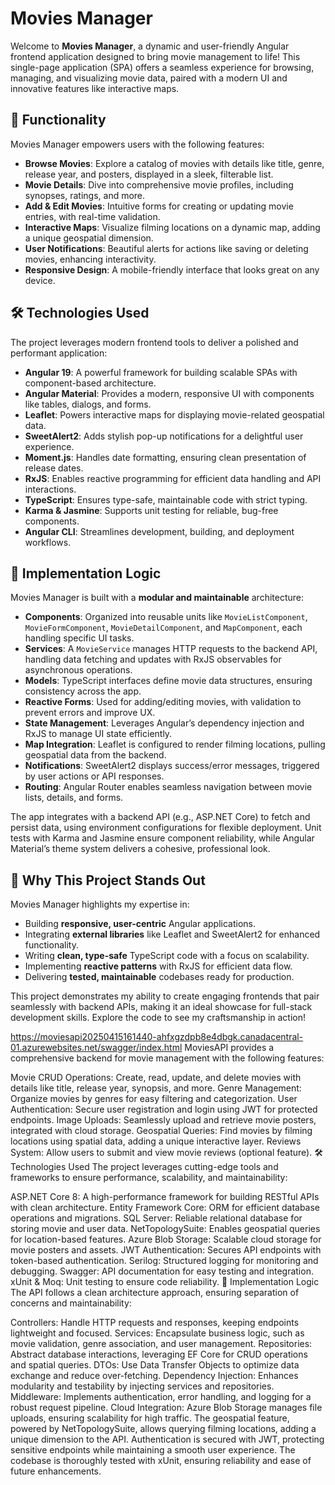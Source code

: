 # Movies Manager

Welcome to **Movies Manager**, a dynamic and user-friendly Angular frontend application designed to bring movie management to life! This single-page application (SPA) offers a seamless experience for browsing, managing, and visualizing movie data, paired with a modern UI and innovative features like interactive maps.

## 🎥 Functionality

Movies Manager empowers users with the following features:
- **Browse Movies**: Explore a catalog of movies with details like title, genre, release year, and posters, displayed in a sleek, filterable list.
- **Movie Details**: Dive into comprehensive movie profiles, including synopses, ratings, and more.
- **Add & Edit Movies**: Intuitive forms for creating or updating movie entries, with real-time validation.
- **Interactive Maps**: Visualize filming locations on a dynamic map, adding a unique geospatial dimension.
- **User Notifications**: Beautiful alerts for actions like saving or deleting movies, enhancing interactivity.
- **Responsive Design**: A mobile-friendly interface that looks great on any device.

## 🛠️ Technologies Used

The project leverages modern frontend tools to deliver a polished and performant application:
- **Angular 19**: A powerful framework for building scalable SPAs with component-based architecture.
- **Angular Material**: Provides a modern, responsive UI with components like tables, dialogs, and forms.
- **Leaflet**: Powers interactive maps for displaying movie-related geospatial data.
- **SweetAlert2**: Adds stylish pop-up notifications for a delightful user experience.
- **Moment.js**: Handles date formatting, ensuring clean presentation of release dates.
- **RxJS**: Enables reactive programming for efficient data handling and API interactions.
- **TypeScript**: Ensures type-safe, maintainable code with strict typing.
- **Karma & Jasmine**: Supports unit testing for reliable, bug-free components.
- **Angular CLI**: Streamlines development, building, and deployment workflows.

## 🧠 Implementation Logic

Movies Manager is built with a **modular and maintainable** architecture:
- **Components**: Organized into reusable units like `MovieListComponent`, `MovieFormComponent`, `MovieDetailComponent`, and `MapComponent`, each handling specific UI tasks.
- **Services**: A `MovieService` manages HTTP requests to the backend API, handling data fetching and updates with RxJS observables for asynchronous operations.
- **Models**: TypeScript interfaces define movie data structures, ensuring consistency across the app.
- **Reactive Forms**: Used for adding/editing movies, with validation to prevent errors and improve UX.
- **State Management**: Leverages Angular’s dependency injection and RxJS to manage UI state efficiently.
- **Map Integration**: Leaflet is configured to render filming locations, pulling geospatial data from the backend.
- **Notifications**: SweetAlert2 displays success/error messages, triggered by user actions or API responses.
- **Routing**: Angular Router enables seamless navigation between movie lists, details, and forms.

The app integrates with a backend API (e.g., ASP.NET Core) to fetch and persist data, using environment configurations for flexible deployment. Unit tests with Karma and Jasmine ensure component reliability, while Angular Material’s theme system delivers a cohesive, professional look.

## 🌟 Why This Project Stands Out

Movies Manager highlights my expertise in:
- Building **responsive, user-centric** Angular applications.
- Integrating **external libraries** like Leaflet and SweetAlert2 for enhanced functionality.
- Writing **clean, type-safe** TypeScript code with a focus on scalability.
- Implementing **reactive patterns** with RxJS for efficient data flow.
- Delivering **tested, maintainable** codebases ready for production.

This project demonstrates my ability to create engaging frontends that pair seamlessly with backend APIs, making it an ideal showcase for full-stack development skills. Explore the code to see my craftsmanship in action!

https://moviesapi20250415161440-ahfxgzdpb8e4dbgk.canadacentral-01.azurewebsites.net/swagger/index.html
MoviesAPI provides a comprehensive backend for movie management with the following features:

Movie CRUD Operations: Create, read, update, and delete movies with details like title, release year, synopsis, and more.
Genre Management: Organize movies by genres for easy filtering and categorization.
User Authentication: Secure user registration and login using JWT for protected endpoints.
Image Uploads: Seamlessly upload and retrieve movie posters, integrated with cloud storage.
Geospatial Queries: Find movies by filming locations using spatial data, adding a unique interactive layer.
Reviews System: Allow users to submit and view movie reviews (optional feature).
🛠️ Technologies Used
The project leverages cutting-edge tools and frameworks to ensure performance, scalability, and maintainability:

ASP.NET Core 8: A high-performance framework for building RESTful APIs with clean architecture.
Entity Framework Core: ORM for efficient database operations and migrations.
SQL Server: Reliable relational database for storing movie and user data.
NetTopologySuite: Enables geospatial queries for location-based features.
Azure Blob Storage: Scalable cloud storage for movie posters and assets.
JWT Authentication: Secures API endpoints with token-based authentication.
Serilog: Structured logging for monitoring and debugging.
Swagger: API documentation for easy testing and integration.
xUnit & Moq: Unit testing to ensure code reliability.
🧠 Implementation Logic
The API follows a clean architecture approach, ensuring separation of concerns and maintainability:

Controllers: Handle HTTP requests and responses, keeping endpoints lightweight and focused.
Services: Encapsulate business logic, such as movie validation, genre association, and user management.
Repositories: Abstract database interactions, leveraging EF Core for CRUD operations and spatial queries.
DTOs: Use Data Transfer Objects to optimize data exchange and reduce over-fetching.
Dependency Injection: Enhances modularity and testability by injecting services and repositories.
Middleware: Implements authentication, error handling, and logging for a robust request pipeline.
Cloud Integration: Azure Blob Storage manages file uploads, ensuring scalability for high traffic.
The geospatial feature, powered by NetTopologySuite, allows querying filming locations, adding a unique dimension to the API. Authentication is secured with JWT, protecting sensitive endpoints while maintaining a smooth user experience. The codebase is thoroughly tested with xUnit, ensuring reliability and ease of future enhancements.
